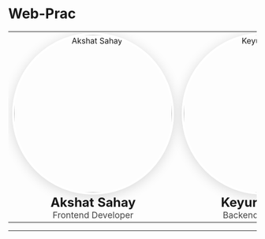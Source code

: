 # Web-Prac
<!-- 
  Two large, crisp profile cards side by side using HTML for layout inside Markdown.
  Replace the image URLs with your own high-resolution images (ideally at least 320x320px).
-->

<table>
  <tr>
    <td align="center" valign="top" width="400">
      <img src="https://github.com/akshatsahay21.png" width="320" height="320" style="border-radius:50%;border:4px solid #fff;box-shadow:0 4px 24px rgba(0,0,0,0.15);" alt="Akshat Sahay"/><br>
      <strong style="font-size:1.6em;">Akshat Sahay</strong><br>
      <span style="font-size:1.1em;color:#444;">
        Frontend Developer
      </span>
    </td>
    <td align="center" valign="top" width="400">
      <img src="https://github.com/KEYUR141.png" width="320" height="320" style="border-radius:50%;border:4px solid #fff;box-shadow:0 4px 24px rgba(0,0,0,0.15);" alt="Keyur Sherke"/><br>
      <strong style="font-size:1.6em;">Keyur Sherke</strong><br>
      <span style="font-size:1.1em;color:#444;">
       Backend Developer
      </span>
    </td>
  </tr>
</table>

---


